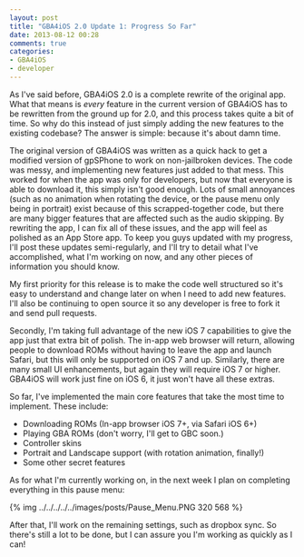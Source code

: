 ```yaml
---
layout: post
title: "GBA4iOS 2.0 Update 1: Progress So Far"
date: 2013-08-12 00:28
comments: true
categories:  
- GBA4iOS
- developer
---
```


As I've said before, GBA4iOS 2.0 is a complete rewrite of the original app. What that means is *every* feature in the current version of GBA4iOS has to be rewritten from the ground up for 2.0, and this process takes quite a bit of time. So why do this instead of just simply adding the new features to the existing codebase? The answer is simple: because it's about damn time.

The original version of GBA4iOS was written as a quick hack to get a modified version of gpSPhone to work on non-jailbroken devices. The code was messy, and implementing new features just added to that mess. This worked for when the app was only for developers, but now that everyone is able to download it, this simply isn't good enough. Lots of small annoyances (such as no animation when rotating the device, or the pause menu only being in portrait) exist because of this scrapped-together code, but there are many bigger features that are affected such as the audio skipping. By rewriting the app, I can fix all of these issues, and the app will feel as polished as an App Store app. To keep you guys updated with my progress, I'll post these updates semi-regularly, and I'll try to detail what I've accomplished, what I'm working on now, and any other pieces of information you should know.

<!-- more -->

My first priority for this release is to make the code well structured so it's easy to understand and change later on when I  need to add new features. I'll also be continuing to open source it so any developer is free to fork it and send pull requests.

Secondly, I'm taking full advantage of the new iOS 7 capabilities to give the app just that extra bit of polish. The in-app web browser will return, allowing people to download ROMs without having to leave the app and launch Safari, but this will only be supported on iOS 7 and up. Similarly, there are many small UI enhancements, but again they will require iOS 7 or higher. GBA4iOS will work just fine on iOS 6, it just won't have all these extras.

So far, I've implemented the main core features that take the most time to implement. These include:
 
- Downloading ROMs (In-app browser iOS 7+, via Safari iOS 6+)
- Playing GBA ROMs (don't worry, I'll get to GBC soon.) 
- Controller skins
- Portrait and Landscape support (with rotation animation, finally!)
- Some other secret features

As for what I'm currently working on, in the next week I plan on completing everything in this pause menu:  

{% img ../../../../../images/posts/Pause_Menu.PNG 320 568 %}

After that, I'll work on the remaining settings, such as dropbox sync. So there's still a lot to be done, but I can assure you I'm working as quickly as I can!





